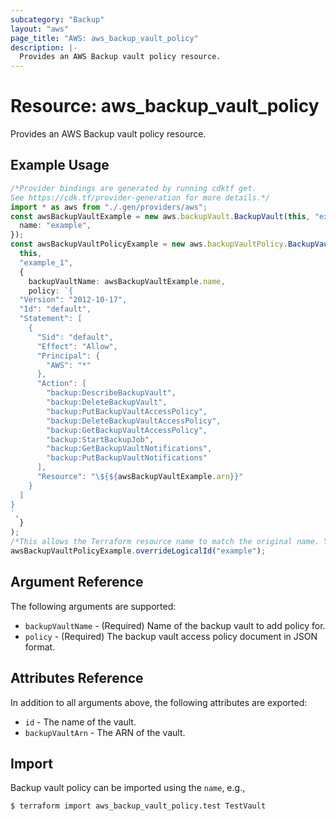 ```yaml
---
subcategory: "Backup"
layout: "aws"
page_title: "AWS: aws_backup_vault_policy"
description: |-
  Provides an AWS Backup vault policy resource.
---
```


# Resource: aws\_backup\_vault\_policy

Provides an AWS Backup vault policy resource.

## Example Usage

```typescript
/*Provider bindings are generated by running cdktf get.
See https://cdk.tf/provider-generation for more details.*/
import * as aws from "./.gen/providers/aws";
const awsBackupVaultExample = new aws.backupVault.BackupVault(this, "example", {
  name: "example",
});
const awsBackupVaultPolicyExample = new aws.backupVaultPolicy.BackupVaultPolicy(
  this,
  "example_1",
  {
    backupVaultName: awsBackupVaultExample.name,
    policy: `{
  "Version": "2012-10-17",
  "Id": "default",
  "Statement": [
    {
      "Sid": "default",
      "Effect": "Allow",
      "Principal": {
        "AWS": "*"
      },
      "Action": [
		"backup:DescribeBackupVault",
		"backup:DeleteBackupVault",
		"backup:PutBackupVaultAccessPolicy",
		"backup:DeleteBackupVaultAccessPolicy",
		"backup:GetBackupVaultAccessPolicy",
		"backup:StartBackupJob",
		"backup:GetBackupVaultNotifications",
		"backup:PutBackupVaultNotifications"
      ],
      "Resource": "\${${awsBackupVaultExample.arn}}"
    }
  ]
}
`,
  }
);
/*This allows the Terraform resource name to match the original name. You can remove the call if you don't need them to match.*/
awsBackupVaultPolicyExample.overrideLogicalId("example");

```

## Argument Reference

The following arguments are supported:

* `backupVaultName` - (Required) Name of the backup vault to add policy for.
* `policy` - (Required) The backup vault access policy document in JSON format.

## Attributes Reference

In addition to all arguments above, the following attributes are exported:

* `id` - The name of the vault.
* `backupVaultArn` - The ARN of the vault.

## Import

Backup vault policy can be imported using the `name`, e.g.,

```console
$ terraform import aws_backup_vault_policy.test TestVault
```

